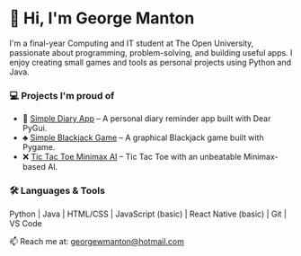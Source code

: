 # 👋 Hi, I'm George Manton

I'm a final-year Computing and IT student at The Open University, passionate about programming, problem-solving, and building useful apps. I enjoy creating small games and tools as personal projects using Python and Java.

### 💻 Projects I'm proud of
- 📅 [Simple Diary App](https://github.com/GeorgeM1995/Diary_Reminder_App) – A personal diary reminder app built with Dear PyGui.
- ♣ [Simple Blackjack Game](https://github.com/GeorgeM1995/BlackJack) – A graphical Blackjack game built with Pygame.
- ❌ [Tic Tac Toe Minimax AI](https://github.com/GeorgeM1995/TicTacToe_Minimax) – Tic Tac Toe with an unbeatable Minimax-based AI.

### 🛠️ Languages & Tools
Python | Java | HTML/CSS | JavaScript (basic) | React Native (basic) | Git | VS Code

📫 Reach me at: georgewmanton@hotmail.com
